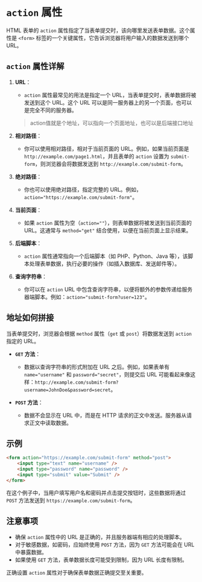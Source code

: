 # `action` 属性

HTML 表单的 `action` 属性指定了当表单提交时，该向哪里发送表单数据。这个属性是 `<form>` 标签的一个关键属性，它告诉浏览器将用户输入的数据发送到哪个 URL。

## `action` 属性详解

1. **URL**：
   - `action` 属性最常见的用法是指定一个 URL，当表单提交时，表单数据将被发送到这个 URL。这个 URL 可以是同一服务器上的另一个页面，也可以是完全不同的服务器。
   >action值就是个地址，可以指向一个页面地址，也可以是后端接口地址

2. **相对路径**：
   - 你可以使用相对路径，相对于当前页面的 URL。例如，如果当前页面是 `http://example.com/page1.html`，并且表单的 `action` 设置为 `submit-form`，则浏览器会将数据发送到 `http://example.com/submit-form`。

3. **绝对路径**：
   - 你也可以使用绝对路径，指定完整的 URL。例如，`action="https://example.com/submit-form"`。

4. **当前页面**：
   - 如果 `action` 属性为空（`action=""`），则表单数据将被发送到当前页面的 URL。这通常与 `method="get"` 结合使用，以便在当前页面上显示结果。

5. **后端脚本**：
   - `action` 属性通常指向一个后端脚本（如 PHP、Python、Java 等），该脚本处理表单数据，执行必要的操作（如插入数据库、发送邮件等）。

6. **查询字符串**：
   - 你可以在 `action` URL 中包含查询字符串，以便将额外的参数传递给服务器端脚本。例如：`action="submit-form?user=123"`。

## 地址如何拼接

当表单提交时，浏览器会根据 `method` 属性（`get` 或 `post`）将数据发送到 `action` 指定的 URL。

- **`GET` 方法**：
  - 数据以查询字符串的形式附加在 URL 之后。例如，如果表单有 `name="username"` 和 `password="secret"`，则提交后 URL 可能看起来像这样：`http://example.com/submit-form?username=JohnDoe&password=secret`。

- **`POST` 方法**：
  - 数据不会显示在 URL 中，而是在 HTTP 请求的正文中发送。服务器从请求正文中读取数据。

## 示例

```html
<form action="https://example.com/submit-form" method="post">
    <input type="text" name="username" />
    <input type="password" name="password" />
    <input type="submit" value="Submit" />
</form>
```

在这个例子中，当用户填写用户名和密码并点击提交按钮时，这些数据将通过 `POST` 方法发送到 `https://example.com/submit-form`。

## 注意事项

- 确保 `action` 属性中的 URL 是正确的，并且服务器端有相应的处理脚本。
- 对于敏感数据，如密码，应始终使用 `POST` 方法，因为 `GET` 方法可能会在 URL 中暴露数据。
- 如果使用 `GET` 方法，表单数据长度可能受到限制，因为 URL 长度有限制。

正确设置 `action` 属性对于确保表单数据正确提交至关重要。
